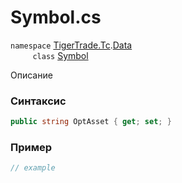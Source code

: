 
# Symbol.cs
`namespace` [TigerTrade.Tc](../../../../TigerTrade.Tc.md).[Data](../../../../TigerTrade.Tc/Data.md)  
&nbsp;&nbsp;&nbsp;&nbsp;&nbsp;&nbsp;&nbsp;&nbsp;&nbsp;`class` [Symbol](../../Symbol.cs.md)

Описание

### Синтаксис
```csharp
public string OptAsset { get; set; }
```
### Пример  
```csharp
// example
```
